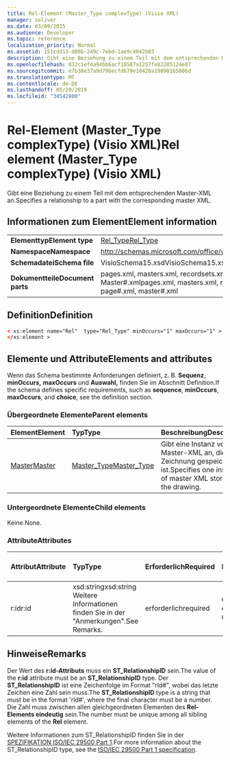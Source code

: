 ```yaml
---
title: Rel-Element (Master_Type complexType) (Visio XML)
manager: soliver
ms.date: 03/09/2015
ms.audience: Developer
ms.topic: reference
localization_priority: Normal
ms.assetid: 151cdd13-d00b-249c-7ebd-1ae9c4042b03
description: Gibt eine Beziehung zu einem Teil mit dem entsprechenden Master-XML an.
ms.openlocfilehash: 032c1ef4a94bb6acf18587a1257fe82285124e87
ms.sourcegitcommit: e7b38e37a9d79becfd679e10420a19890165606d
ms.translationtype: MT
ms.contentlocale: de-DE
ms.lasthandoff: 05/29/2019
ms.locfileid: "34542800"
---
```

# <a name="rel-element-master_type-complextype-visio-xml"></a><span data-ttu-id="3ef37-103">Rel-Element (Master_Type complexType) (Visio XML)</span><span class="sxs-lookup"><span data-stu-id="3ef37-103">Rel element (Master_Type complexType) (Visio XML)</span></span>

<span data-ttu-id="3ef37-104">Gibt eine Beziehung zu einem Teil mit dem entsprechenden Master-XML an.</span><span class="sxs-lookup"><span data-stu-id="3ef37-104">Specifies a relationship to a part with the corresponding master XML.</span></span>
  
## <a name="element-information"></a><span data-ttu-id="3ef37-105">Informationen zum Element</span><span class="sxs-lookup"><span data-stu-id="3ef37-105">Element information</span></span>

|||
|:-----|:-----|
|<span data-ttu-id="3ef37-106">**Elementtyp**</span><span class="sxs-lookup"><span data-stu-id="3ef37-106">**Element type**</span></span> <br/> |[<span data-ttu-id="3ef37-107">Rel_Type</span><span class="sxs-lookup"><span data-stu-id="3ef37-107">Rel_Type</span></span>](rel_type-complextypevisio-xml.md) <br/> |
|<span data-ttu-id="3ef37-108">**Namespace**</span><span class="sxs-lookup"><span data-stu-id="3ef37-108">**Namespace**</span></span> <br/> |http://schemas.microsoft.com/office/visio/2012/main  <br/> |
|<span data-ttu-id="3ef37-109">**Schemadatei**</span><span class="sxs-lookup"><span data-stu-id="3ef37-109">**Schema file**</span></span> <br/> |<span data-ttu-id="3ef37-110">VisioSchema15.xsd</span><span class="sxs-lookup"><span data-stu-id="3ef37-110">VisioSchema15.xsd</span></span>  <br/> |
|<span data-ttu-id="3ef37-111">**Dokumentteile**</span><span class="sxs-lookup"><span data-stu-id="3ef37-111">**Document parts**</span></span> <br/> |<span data-ttu-id="3ef37-112">pages.xml, masters.xml, recordsets.xml, Seite#.xml, Master#.xml</span><span class="sxs-lookup"><span data-stu-id="3ef37-112">pages.xml, masters.xml, recordsets.xml, page#.xml, master#.xml</span></span>  <br/> |
   
## <a name="definition"></a><span data-ttu-id="3ef37-113">Definition</span><span class="sxs-lookup"><span data-stu-id="3ef37-113">Definition</span></span>

```XML
< xs:element name="Rel"  type="Rel_Type" minOccurs="1" maxOccurs="1" >
</xs:element >
```

## <a name="elements-and-attributes"></a><span data-ttu-id="3ef37-114">Elemente und Attribute</span><span class="sxs-lookup"><span data-stu-id="3ef37-114">Elements and attributes</span></span>

<span data-ttu-id="3ef37-115">Wenn das Schema bestimmte Anforderungen definiert, z. B. **Sequenz**, **minOccurs,** **maxOccurs** und **Auswahl,** finden Sie im Abschnitt Definition.</span><span class="sxs-lookup"><span data-stu-id="3ef37-115">If the schema defines specific requirements, such as **sequence**, **minOccurs**, **maxOccurs**, and **choice**, see the definition section.</span></span> 
  
### <a name="parent-elements"></a><span data-ttu-id="3ef37-116">Übergeordnete Elemente</span><span class="sxs-lookup"><span data-stu-id="3ef37-116">Parent elements</span></span>

|<span data-ttu-id="3ef37-117">**Element**</span><span class="sxs-lookup"><span data-stu-id="3ef37-117">**Element**</span></span>|<span data-ttu-id="3ef37-118">**Typ**</span><span class="sxs-lookup"><span data-stu-id="3ef37-118">**Type**</span></span>|<span data-ttu-id="3ef37-119">**Beschreibung**</span><span class="sxs-lookup"><span data-stu-id="3ef37-119">**Description**</span></span>|
|:-----|:-----|:-----|
|[<span data-ttu-id="3ef37-120">Master</span><span class="sxs-lookup"><span data-stu-id="3ef37-120">Master</span></span>](master-element-masters_type-complextypevisio-xml.md) <br/> |[<span data-ttu-id="3ef37-121">Master_Type</span><span class="sxs-lookup"><span data-stu-id="3ef37-121">Master_Type</span></span>](master_type-complextypevisio-xml.md) <br/> |<span data-ttu-id="3ef37-122">Gibt eine Instanz von Master-XML an, die in der Zeichnung gespeichert ist.</span><span class="sxs-lookup"><span data-stu-id="3ef37-122">Specifies one instance of master XML stored in the drawing.</span></span>  <br/> |
   
### <a name="child-elements"></a><span data-ttu-id="3ef37-123">Untergeordnete Elemente</span><span class="sxs-lookup"><span data-stu-id="3ef37-123">Child elements</span></span>

<span data-ttu-id="3ef37-124">Keine.</span><span class="sxs-lookup"><span data-stu-id="3ef37-124">None.</span></span>
  
### <a name="attributes"></a><span data-ttu-id="3ef37-125">Attribute</span><span class="sxs-lookup"><span data-stu-id="3ef37-125">Attributes</span></span>

|<span data-ttu-id="3ef37-126">**Attribut**</span><span class="sxs-lookup"><span data-stu-id="3ef37-126">**Attribute**</span></span>|<span data-ttu-id="3ef37-127">**Typ**</span><span class="sxs-lookup"><span data-stu-id="3ef37-127">**Type**</span></span>|<span data-ttu-id="3ef37-128">**Erforderlich**</span><span class="sxs-lookup"><span data-stu-id="3ef37-128">**Required**</span></span>|<span data-ttu-id="3ef37-129">**Beschreibung**</span><span class="sxs-lookup"><span data-stu-id="3ef37-129">**Description**</span></span>|<span data-ttu-id="3ef37-130">**Mögliche Werte**</span><span class="sxs-lookup"><span data-stu-id="3ef37-130">**Possible values**</span></span>|
|:-----|:-----|:-----|:-----|:-----|
|<span data-ttu-id="3ef37-131">r:id</span><span class="sxs-lookup"><span data-stu-id="3ef37-131">r:id</span></span>  <br/> |<span data-ttu-id="3ef37-132">xsd:string</span><span class="sxs-lookup"><span data-stu-id="3ef37-132">xsd:string</span></span>  <br/> <span data-ttu-id="3ef37-133">Weitere Informationen finden Sie in der "Anmerkungen".</span><span class="sxs-lookup"><span data-stu-id="3ef37-133">See Remarks.</span></span>  <br/> |<span data-ttu-id="3ef37-134">erforderlich</span><span class="sxs-lookup"><span data-stu-id="3ef37-134">required</span></span>  <br/> |<span data-ttu-id="3ef37-135">Gibt eine Beziehung zu einem Teil an.</span><span class="sxs-lookup"><span data-stu-id="3ef37-135">Specifies a relationship to a part.</span></span>  <br/> |<span data-ttu-id="3ef37-136">"rId#"</span><span class="sxs-lookup"><span data-stu-id="3ef37-136">"rId#"</span></span>  <br/> <span data-ttu-id="3ef37-137">Weitere Informationen finden Sie in der "Anmerkungen".</span><span class="sxs-lookup"><span data-stu-id="3ef37-137">See Remarks.</span></span>  <br/> |
   
## <a name="remarks"></a><span data-ttu-id="3ef37-138">Hinweise</span><span class="sxs-lookup"><span data-stu-id="3ef37-138">Remarks</span></span>

<span data-ttu-id="3ef37-139">Der Wert des **r:id-Attributs** muss ein **ST_RelationshipID** sein.</span><span class="sxs-lookup"><span data-stu-id="3ef37-139">The value of the **r:id** attribute must be an **ST_RelationshipID** type.</span></span> <span data-ttu-id="3ef37-140">Der **ST_RelationshipID** ist eine Zeichenfolge im Format "rId#", wobei das letzte Zeichen eine Zahl sein muss.</span><span class="sxs-lookup"><span data-stu-id="3ef37-140">The **ST_RelationshipID** type is a string that must be in the format 'rId#', where the final character must be a number.</span></span> <span data-ttu-id="3ef37-141">Die Zahl muss zwischen allen gleichgeordneten Elementen des **Rel-Elements eindeutig** sein.</span><span class="sxs-lookup"><span data-stu-id="3ef37-141">The number must be unique among all sibling elements of the **Rel** element.</span></span> 
  
<span data-ttu-id="3ef37-142">Weitere Informationen zum ST_RelationshipID finden Sie in der [SPEZIFIKATION ISO/IEC 29500 Part 1](https://www.iso.org/iso/home/store/catalogue_tc/catalogue_detail.md?csnumber=61750).</span><span class="sxs-lookup"><span data-stu-id="3ef37-142">For more information about the ST_RelationshipID type, see the [ISO/IEC 29500 Part 1 specification](https://www.iso.org/iso/home/store/catalogue_tc/catalogue_detail.md?csnumber=61750).</span></span>
  

